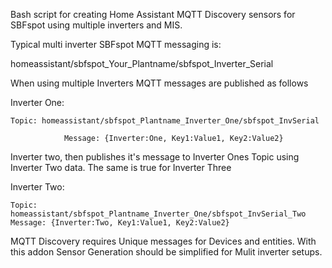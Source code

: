Bash script for creating Home Assistant MQTT Discovery sensors for SBFspot using multiple inverters and MIS.

Typical multi inverter SBFspot MQTT messaging is:

homeassistant/sbfspot_Your_Plantname/sbfspot_Inverter_Serial

When using multiple Inverters MQTT messages are published as follows

Inverter One:
```
Topic: homeassistant/sbfspot_Plantname_Inverter_One/sbfspot_InvSerial

            Message: {Inverter:One, Key1:Value1, Key2:Value2}
```
Inverter two, then publishes it's message to Inverter Ones Topic using Inverter Two data. The same is true for Inverter Three

Inverter Two:
```
Topic: homeassistant/sbfspot_Plantname_Inverter_One/sbfspot_InvSerial_Two
Message: {Inverter:Two, Key1:Value1, Key2:Value2}
```
MQTT Discovery requires Unique messages for Devices and entities.
With this addon Sensor Generation should be simplified for Mulit inverter setups.
